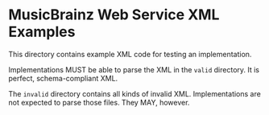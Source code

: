 MusicBrainz Web Service XML Examples
====================================

This directory contains example XML code for testing an implementation.

Implementations MUST be able to parse the XML in the `valid` directory.
It is perfect, schema-compliant XML.

The `invalid` directory contains all kinds of invalid XML. Implementations
are not expected to parse those files. They MAY, however.
